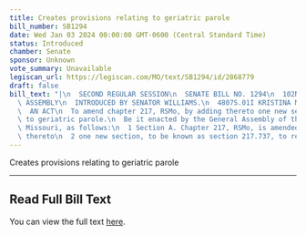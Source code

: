 ```yaml
---
title: Creates provisions relating to geriatric parole
bill_number: SB1294
date: Wed Jan 03 2024 00:00:00 GMT-0600 (Central Standard Time)
status: Introduced
chamber: Senate
sponsor: Unknown
vote_summary: Unavailable
legiscan_url: https://legiscan.com/MO/text/SB1294/id/2868779
draft: false
bill_text: "|\n  SECOND REGULAR SESSION\n  SENATE BILL NO. 1294\n  102ND GENERA L\
  \ ASSEMBLY\n  INTRODUCED BY SENATOR WILLIAMS.\n  4807S.01I KRISTINA MARTIN, Secretary\n\
  \  AN ACT\n  To amend chapter 217, RSMo, by adding thereto one new section relating\
  \ to geriatric parole.\n  Be it enacted by the General Assembly of the State of\
  \ Missouri, as follows:\n  1 Section A. Chapter 217, RSMo, is amended by adding\
  \ thereto\n  2 one new section, to be known as section 217.737, to read as"
---
```

Creates provisions relating to geriatric parole

---

## Read Full Bill Text

You can view the full text [here](https://legiscan.com/MO/text/SB1294/id/2868779).

